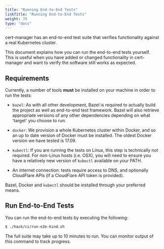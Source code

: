 ```yaml
---
title: "Running End-to-End Tests"
linkTitle: "Running End-to-End Tests"
weight: 70
type: "docs"
---
```


cert-manager has an end-to-end test suite that verifies functionality against a
real Kubernetes cluster.

This document explains how you can run the end-to-end tests yourself.  This is
useful when you have added or changed functionality in cert-manager and want to
verify the software still works as expected.

## Requirements

Currently, a number of tools **must** be installed on your machine in order to
run the tests:

- `bazel`: As with all other development, Bazel is required to actually build
  the project as well as end-to-end test framework. Bazel will also retrieve
  appropriate versions of any other dependencies depending on what 'target' you
  choose to run.

- `docker`: We provision a whole Kubernetes cluster within Docker, and so an up
  to date version of Docker must be installed. The oldest Docker version we have
  tested is 17.09.

- `kubectl`:  If you are running the tests on Linux, this step is technically
  not required. For non-Linux hosts (i.e. OSX), you will need to ensure you have
  a relatively new version of `kubectl` available on your PATH.

- An internet connection: tests require access to DNS, and optionally CloudFlare
  APIs (if a CloudFlare API token is provided).

Bazel, Docker and `kubectl` should be installed through your preferred means.

## Run End-to-End Tests

You can run the end-to-end tests by executing the following:

```bash
$ ./hack/ci/run-e2e-kind.sh
```

The full suite may take up to 10 minutes to run.
You can monitor output of this command to track progress.
